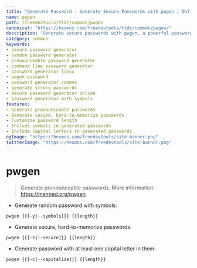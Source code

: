 ```yaml
---
title: "Generate Password - Generate Secure Passwords with pwgen | Online Free DevTools by Hexmos"
name: pwgen
path: /freedevtools/tldr/common/pwgen
canonical: "https://hexmos.com/freedevtools/tldr/common/pwgen/"
description: "Generate secure passwords with pwgen, a powerful password generator. Customize password length and character types. Free online tool, no registration required."
category: common
keywords:
- secure password generator
- random password generator
- pronounceable password generator
- command line password generator
- password generator linux
- pwgen password
- password generator common
- generate strong passwords
- secure password generator online
- password generator with symbols
features:
- Generate pronounceable passwords
- Generate secure, hard-to-memorize passwords
- Customize password length
- Include symbols in generated passwords
- Include capital letters in generated passwords
ogImage: "https://hexmos.com/freedevtools/site-banner.png"
twitterImage: "https://hexmos.com/freedevtools/site-banner.png"
---
```


# pwgen

> Generate pronounceable passwords.
> More information: <https://manned.org/pwgen>.

- Generate random password with symbols:

`pwgen {{[-y|--symbols]}} {{length}}`

- Generate secure, hard-to-memorize passwords:

`pwgen {{[-s|--secure]}} {{length}}`

- Generate password with at least one capital letter in them:

`pwgen {{[-c|--capitalize]}} {{length}}`
